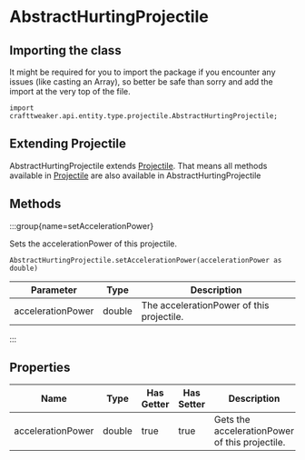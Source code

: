 # AbstractHurtingProjectile

## Importing the class

It might be required for you to import the package if you encounter any issues (like casting an Array), so better be safe than sorry and add the import at the very top of the file.
```zenscript
import crafttweaker.api.entity.type.projectile.AbstractHurtingProjectile;
```


## Extending Projectile

AbstractHurtingProjectile extends [Projectile](/vanilla/api/entity/type/projectile/Projectile). That means all methods available in [Projectile](/vanilla/api/entity/type/projectile/Projectile) are also available in AbstractHurtingProjectile

## Methods

:::group{name=setAccelerationPower}

Sets the accelerationPower of this projectile.

```zenscript
AbstractHurtingProjectile.setAccelerationPower(accelerationPower as double)
```

|     Parameter     |  Type  |                Description                |
|-------------------|--------|-------------------------------------------|
| accelerationPower | double | The accelerationPower of this projectile. |


:::


## Properties

|       Name        |  Type  | Has Getter | Has Setter |                  Description                   |
|-------------------|--------|------------|------------|------------------------------------------------|
| accelerationPower | double | true       | true       | Gets the accelerationPower of this projectile. |

